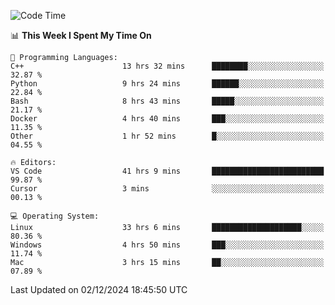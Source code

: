 
<!--START_SECTION:waka-->
![Code Time](http://img.shields.io/badge/Code%20Time-2%2C842%20hrs%2029%20mins-blue)

📊 **This Week I Spent My Time On** 

```text
💬 Programming Languages: 
C++                      13 hrs 32 mins      ████████░░░░░░░░░░░░░░░░░   32.87 % 
Python                   9 hrs 24 mins       ██████░░░░░░░░░░░░░░░░░░░   22.84 % 
Bash                     8 hrs 43 mins       █████░░░░░░░░░░░░░░░░░░░░   21.17 % 
Docker                   4 hrs 40 mins       ███░░░░░░░░░░░░░░░░░░░░░░   11.35 % 
Other                    1 hr 52 mins        █░░░░░░░░░░░░░░░░░░░░░░░░   04.55 % 

🔥 Editors: 
VS Code                  41 hrs 9 mins       █████████████████████████   99.87 % 
Cursor                   3 mins              ░░░░░░░░░░░░░░░░░░░░░░░░░   00.13 % 

💻 Operating System: 
Linux                    33 hrs 6 mins       ████████████████████░░░░░   80.36 % 
Windows                  4 hrs 50 mins       ███░░░░░░░░░░░░░░░░░░░░░░   11.74 % 
Mac                      3 hrs 15 mins       ██░░░░░░░░░░░░░░░░░░░░░░░   07.89 % 
```


 Last Updated on 02/12/2024 18:45:50 UTC
<!--END_SECTION:waka-->

